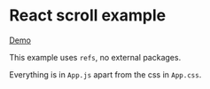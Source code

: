 # React scroll example

<a href="https://react-scroll-example.netlify.com/" target="_blank">Demo</a>

This example uses `refs`, no external packages.

Everything is in `App.js` apart from the css in `App.css`.
